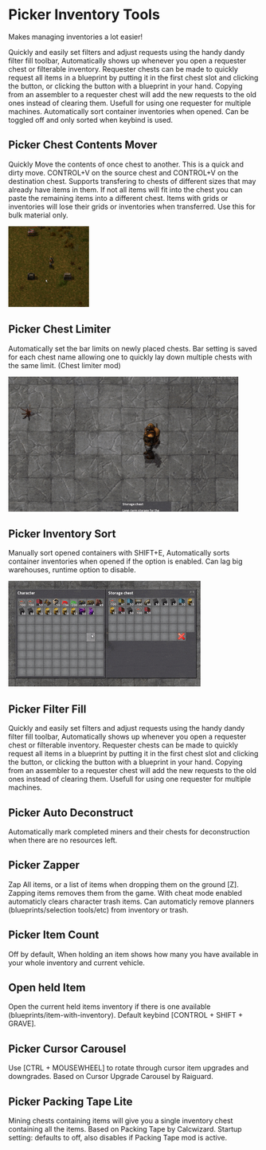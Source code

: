 # Picker Inventory Tools

Makes managing inventories a lot easier!

Quickly and easily set filters and adjust requests using the handy dandy filter fill toolbar, Automatically shows up whenever you open a requester chest or filterable inventory. Requester chests can be made to quickly request all items in a blueprint by putting it in the first chest slot and clicking the button, or clicking the button with a blueprint in your hand. Copying from an assembler to a requester chest will add the new requests to the old ones instead of clearing them. Usefull for using one requester for multiple machines.
Automatically sort container inventories when opened. Can be toggled off and only sorted when keybind is used.

## Picker Chest Contents Mover

Quickly Move the contents of once chest to another. This is a quick and dirty move. CONTROL+V on the source chest and CONTROL+V on the destination chest. Supports transfering to chests of different sizes that may already have items in them. If not all items will fit into the chest you can paste the remaining items into a different chest. Items with grids or inventories will lose their grids or inventories when transferred. Use this for bulk material only.

![Chest Copy in Action](https://github.com/Nexela/PickerAtheneum/raw/master/.web/picker-inv-copy.gif)

## Picker Chest Limiter

Automatically set the bar limits on newly placed chests. Bar setting is saved for each chest name allowing one to quickly lay down multiple chests with the same limit. (Chest limiter mod)

![Chest Limiter in Action](https://github.com/Nexela/PickerAtheneum/raw/master/.web/picker-chest-limit.gif)

## Picker Inventory Sort

Manually sort opened containers with SHIFT+E, Automatically sorts container inventories when opened if the option is enabled. Can lag big warehouses, runtime option to disable.

![Inventory Sort in Action](https://github.com/Nexela/PickerAtheneum/raw/master/.web/picker-inventory-sort.gif)

## Picker Filter Fill

Quickly and easily set filters and adjust requests using the handy dandy filter fill toolbar, Automatically shows up whenever you open a requester chest or filterable inventory. Requester chests can be made to quickly request all items in a blueprint by putting it in the first chest slot and clicking the button, or clicking the button with a blueprint in your hand. Copying from an assembler to a requester chest will add the new requests to the old ones instead of clearing them. Usefull for using one requester for multiple machines.

## Picker Auto Deconstruct

Automatically mark completed miners and their chests for deconstruction when there are no resources left.

## Picker Zapper

Zap All items, or a list of items when dropping them on the ground [Z]. Zapping items removes them from the game. With cheat mode enabled automaticly clears character trash items.  Can automaticly remove planners (blueprints/selection tools/etc) from inventory or trash.

## Picker Item Count

Off by default, When holding an item shows how many you have available in your whole inventory and current vehicle.

## Open held Item

Open the current held items inventory if there is one available (blueprints/item-with-inventory). Default keybind [CONTROL + SHIFT + GRAVE].

## Picker Cursor Carousel

Use [CTRL + MOUSEWHEEL] to rotate through cursor item upgrades and downgrades. Based on Cursor Upgrade Carousel by Raiguard.

## Picker Packing Tape Lite

Mining chests containing items will give you a single inventory chest containing all the items. Based on Packing Tape by Calcwizard. Startup setting: defaults to off, also disables if Packing Tape mod is active.

